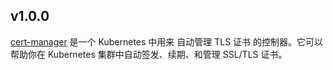 <!---
Please do not delete this line of version tag
RELEASE_MARK v4.1.3 RELEASE_MARK
Please do not delete this line of version tag
-->

## v1.0.0

[cert-manager](https://cert-manager.io/) 是一个 Kubernetes 中用来 自动管理 TLS 证书 的控制器。它可以帮助你在 Kubernetes 集群中自动签发、续期、和管理 SSL/TLS 证书。